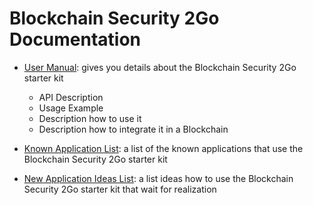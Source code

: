 # Blockchain Security 2Go Documentation

* [User Manual](BlockchainSecurity2Go_UserManual.pdf): gives you details about the Blockchain Security 2Go starter kit
  * API Description
  * Usage Example
  * Description how to use it
  * Description how to integrate it in a Blockchain
  
* [Known Application List](known_applications.md): a list of the known applications that use the Blockchain Security 2Go starter kit
* [New Application Ideas List](new_application_ideas.md): a list ideas how to use the Blockchain Security 2Go starter kit that wait for realization
  
